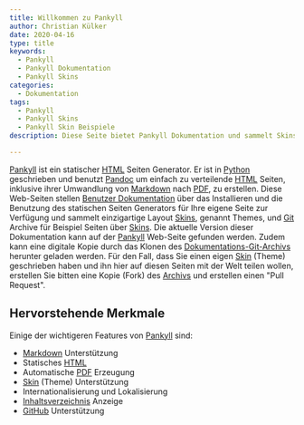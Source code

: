 ```yaml
---
title: Willkommen zu Pankyll
author: Christian Külker
date: 2020-04-16
type: title
keywords:
  - Pankyll
  - Pankyll Dokumentation
  - Pankyll Skins
categories:
  - Dokumentation
tags:
  - Pankyll
  - Pankyll Skins
  - Pankyll Skin Beispiele
description: Diese Seite bietet Pankyll Dokumentation und sammelt Skins

---
```


[Pankyll] ist ein statischer [HTML] Seiten Generator. Er ist in [Python]
geschrieben und benutzt [Pandoc] um einfach zu verteilende [HTML] Seiten,
inklusive ihrer Umwandlung von [Markdown] nach [PDF], zu erstellen. Diese
Web-Seiten stellen [Benutzer Dokumentation] über das Installieren und die
Benutzung des statischen Seiten Generators für Ihre eigene Seite zur Verfügung
und sammelt einzigartige Layout [Skins], genannt Themes, und [Git] Archive für
Beispiel Seiten über [Skins]. Die aktuelle Version dieser Dokumentation kann
auf der [Pankyll] Web-Seite gefunden werden. Zudem kann eine digitale Kopie
durch das Klonen des [Dokumentations-Git-Archivs] herunter geladen werden. Für
den Fall, dass Sie einen eigen [Skin] (Theme) geschrieben haben und ihn hier
auf diesen Seiten mit der Welt teilen wollen, erstellen Sie bitten eine Kopie
(Fork) des [Archivs] und erstellen einen "Pull Request".

## Hervorstehende Merkmale

Einige der wichtigeren Features von [Pankyll] sind:

* [Markdown] Unterstützung
* Statisches [HTML]
* Automatische [PDF] Erzeugung
* [Skin] (Theme) Unterstützung
* Internationalisierung und Lokalisierung
* [Inhaltsverzeichnis] Anzeige
* [GitHub] Unterstützung

[Archivs]: https://github.com/ckuelker/pankyll-documentation
[Benutzer Dokumentation]: https://www.pankyll.org/en_US/Documentation
[Beispiel]: https://www.pankyll.org/en_US/Pankyll-Theme-Examples
[Dokumentations-Git-Archivs]: https://github.com/ckuelker/pankyll-documentation
[git]: https://de.wikipedia.org/wiki/Git
[Github]: https://github.com
[HTML]: https://de.wikipedia.org/wiki/HTML
[Inhaltsverzeichnis]: https://de.wikipedia.org/wiki/Inhaltsverzeichnis
[Markdown]: https://de.wikipedia.org/wiki/Markdown
[Pandoc]: https://pandoc.org/
[Pankyll]: https://www.pankyll.org/de_DE/
[PDF]: https://de.wikipedia.org/wiki/PDF
[Python]: https://www.python.org/
[Skin]: /en_US/Pankyll-Themes/
[Skins]: /en_US/Pankyll-Themes/
